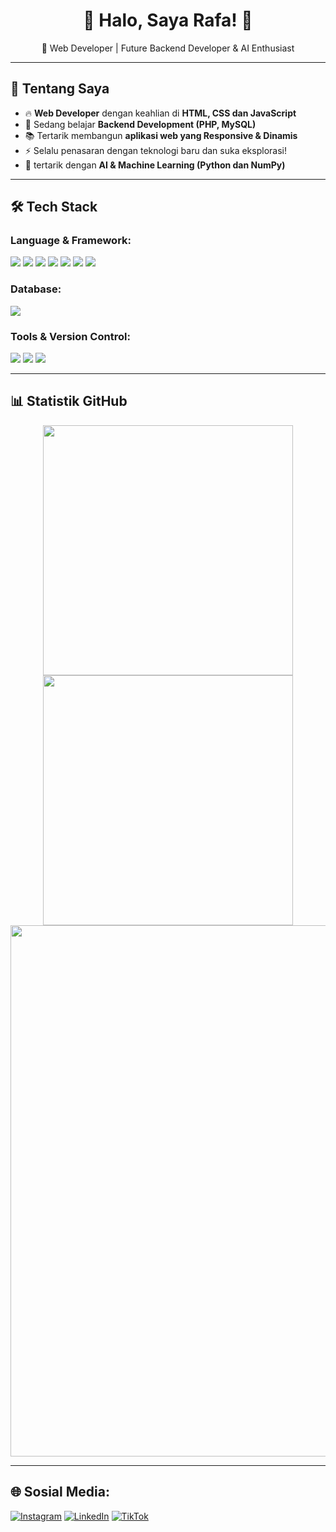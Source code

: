 <h1 align="center">🚀 Halo, Saya Rafa! 👋</h1>

<p align="center">
  🎯 Web Developer | Future Backend Developer & AI Enthusiast
</p>

---

## 🚀 Tentang Saya  
- 🔥 **Web Developer** dengan keahlian di **HTML, CSS dan JavaScript**  
- 🎯 Sedang belajar **Backend Development (PHP, MySQL)**  
- 📚 Tertarik membangun **aplikasi web yang Responsive & Dinamis**  
- ⚡ Selalu penasaran dengan teknologi baru dan suka eksplorasi!
- 🤖 tertarik dengan **AI & Machine Learning (Python dan NumPy)** 

---

## 🛠️ Tech Stack  
### **Language & Framework:**  
<p>
  <img src="https://img.shields.io/badge/Python-3776AB?style=for-the-badge&logo=python&logoColor=white">
  <img src="https://img.shields.io/badge/JavaScript-F7DF1E?style=for-the-badge&logo=javascript&logoColor=black">
  <img src="https://img.shields.io/badge/PHP-777BB4?style=for-the-badge&logo=php&logoColor=white">
  <img src="https://img.shields.io/badge/HTML5-E34F26?style=for-the-badge&logo=html5&logoColor=white">
  <img src="https://img.shields.io/badge/CSS3-1572B6?style=for-the-badge&logo=css3&logoColor=white">
  <img src="https://img.shields.io/badge/Bootstrap-7952B3?style=for-the-badge&logo=bootstrap&logoColor=white">
  <img src="https://img.shields.io/badge/Flask-000000?style=for-the-badge&logo=flask&logoColor=white">
</p>

### **Database:**  
<p>
  <img src="https://img.shields.io/badge/MySQL-4479A1?style=for-the-badge&logo=mysql&logoColor=white">
</p>

### **Tools & Version Control:**  
<p>
  <img src="https://img.shields.io/badge/Git-F05032?style=for-the-badge&logo=git&logoColor=white">
  <img src="https://img.shields.io/badge/GitHub-181717?style=for-the-badge&logo=github&logoColor=white">
  <img src="https://img.shields.io/badge/VSCode-007ACC?style=for-the-badge&logo=visual%20studio%20code&logoColor=white">
</p>

---

## 📊 Statistik GitHub  
<p align="center">
  <img src="https://github-readme-stats.vercel.app/api?username=racuyy&show_icons=true&theme=tokyonight" width="400px">
  <img src="https://github-readme-streak-stats.herokuapp.com/?user=racuyy&theme=tokyonight" width="400px">
  <img src="https://github-readme-activity-graph.vercel.app/graph?username=racuyy&theme=tokyo-night" width="850px">
</p>


---

## 🌐 Sosial Media:
[![Instagram](https://img.shields.io/badge/Instagram-%23E4405F.svg?logo=Instagram&logoColor=white)](https://instagram.com/rfaahfz) 
[![LinkedIn](https://img.shields.io/badge/LinkedIn-%230077B5.svg?logo=linkedin&logoColor=white)](https://linkedin.com/in/rafa-hafiz-iqbal-sugarda-04010a32b) 
[![TikTok](https://img.shields.io/badge/TikTok-%23000000.svg?logo=TikTok&logoColor=white)](https://tiktok.com/@rafa_sukatempe)

